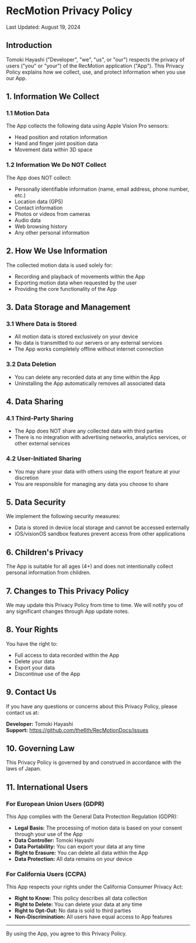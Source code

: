 # RecMotion Privacy Policy

Last Updated: August 19, 2024

## Introduction

Tomoki Hayashi ("Developer", "we", "us", or "our") respects the privacy of users ("you" or "your") of the RecMotion application ("App"). This Privacy Policy explains how we collect, use, and protect information when you use our App.

## 1. Information We Collect

### 1.1 Motion Data
The App collects the following data using Apple Vision Pro sensors:
- Head position and rotation information
- Hand and finger joint position data
- Movement data within 3D space

### 1.2 Information We Do NOT Collect
The App does NOT collect:
- Personally identifiable information (name, email address, phone number, etc.)
- Location data (GPS)
- Contact information
- Photos or videos from cameras
- Audio data
- Web browsing history
- Any other personal information

## 2. How We Use Information

The collected motion data is used solely for:
- Recording and playback of movements within the App
- Exporting motion data when requested by the user
- Providing the core functionality of the App

## 3. Data Storage and Management

### 3.1 Where Data is Stored
- All motion data is stored exclusively on your device
- No data is transmitted to our servers or any external services
- The App works completely offline without internet connection

### 3.2 Data Deletion
- You can delete any recorded data at any time within the App
- Uninstalling the App automatically removes all associated data

## 4. Data Sharing

### 4.1 Third-Party Sharing
- The App does NOT share any collected data with third parties
- There is no integration with advertising networks, analytics services, or other external services

### 4.2 User-Initiated Sharing
- You may share your data with others using the export feature at your discretion
- You are responsible for managing any data you choose to share

## 5. Data Security

We implement the following security measures:
- Data is stored in device local storage and cannot be accessed externally
- iOS/visionOS sandbox features prevent access from other applications

## 6. Children's Privacy

The App is suitable for all ages (4+) and does not intentionally collect personal information from children.

## 7. Changes to This Privacy Policy

We may update this Privacy Policy from time to time. We will notify you of any significant changes through App update notes.

## 8. Your Rights

You have the right to:
- Full access to data recorded within the App
- Delete your data
- Export your data
- Discontinue use of the App

## 9. Contact Us

If you have any questions or concerns about this Privacy Policy, please contact us at:

**Developer:** Tomoki Hayashi  
**Support:** https://github.com/the6th/RecMotionDocs/issues

## 10. Governing Law

This Privacy Policy is governed by and construed in accordance with the laws of Japan.

## 11. International Users

### For European Union Users (GDPR)
This App complies with the General Data Protection Regulation (GDPR):
- **Legal Basis:** The processing of motion data is based on your consent through your use of the App
- **Data Controller:** Tomoki Hayashi
- **Data Portability:** You can export your data at any time
- **Right to Erasure:** You can delete all data within the App
- **Data Protection:** All data remains on your device

### For California Users (CCPA)
This App respects your rights under the California Consumer Privacy Act:
- **Right to Know:** This policy describes all data collection
- **Right to Delete:** You can delete your data at any time
- **Right to Opt-Out:** No data is sold to third parties
- **Non-Discrimination:** All users have equal access to App features

---

By using the App, you agree to this Privacy Policy.
